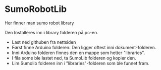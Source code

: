 # SumoRobotLib
Her finner man sumo robot library

Den Installeres inn i library folderen på pc-en. 
 - Last ned githuben fra nettsiden
 - Først finne Arduino folderen. Den ligger oftest inni dokument-folderen.
 - Inni Arduino folderen finnes den en mappe som hetter "libraries".
 - I fila some ble lastet ned, ta SumoLib folderen og kopier den.
 - Lim Sumolib folderen inn i "libraries"-folderen som ble funnet fram.
